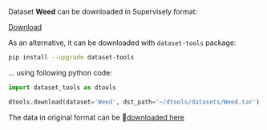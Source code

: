 Dataset **Weed** can be downloaded in Supervisely format:

 [Download](https://assets.supervise.ly/supervisely-supervisely-assets-public/teams_storage/7/L/Iz/nopJghEeZgZP4xHyLRvTDz12fwRFdWJSjboLVoYvWHoOpQY5cdAGZIxnp8XwKSUeMHPo7oiId0ljhUEuoM0LuzL4nf09BKHMx1CWXvWqjA5p5zW8X7D03lwqpSXK.tar)

As an alternative, it can be downloaded with ```dataset-tools``` package:
``` bash
pip install --upgrade dataset-tools
```

... using following python code:
``` python
import dataset_tools as dtools

dtools.download(dataset='Weed', dst_path='~/dtools/datasets/Weed.tar')
```
The data in original format can be 🔗[downloaded here](https://github.com/lameski/rgbweeddetection/archive/refs/heads/master.zip)
